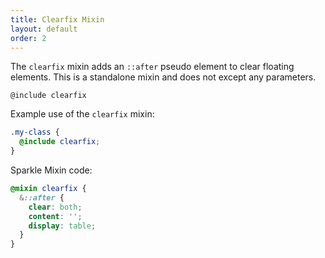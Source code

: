 ```yaml
---
title: Clearfix Mixin
layout: default
order: 2
---
```

The `clearfix` mixin adds an `::after` pseudo element to clear floating elements. This is a standalone mixin and does not except any parameters.

`@include clearfix`

Example use of the `clearfix` mixin:

```scss
.my-class {
  @include clearfix;
}
```

Sparkle Mixin code:

```scss
@mixin clearfix {
  &::after {
    clear: both;
    content: '';
    display: table;
  }
}
```
